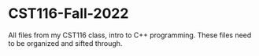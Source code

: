 # CST116-Fall-2022
All files from my CST116 class, intro to C++ programming.
These files need to be organized and sifted through.
